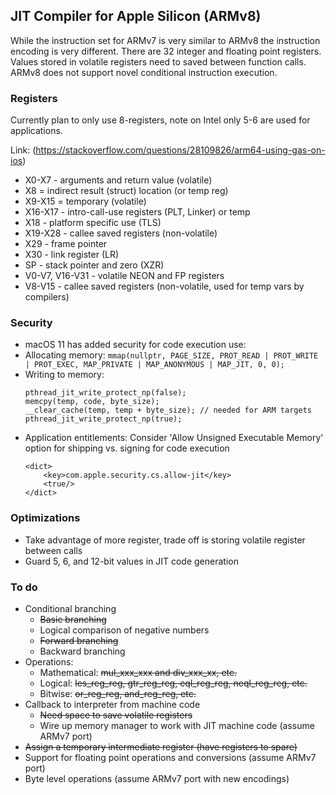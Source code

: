 ## JIT Compiler for Apple Silicon (ARMv8) 
While the instruction set for ARMv7 is very similar to ARMv8 the instruction encoding is very different. There are 32 integer and floating point registers. Values stored in volatile registers need to saved between function calls. ARMv8 does not support novel conditional instruction execution.

### Registers
Currently plan to only use 8-registers, note on Intel only 5-6 are used for applications.

Link: (https://stackoverflow.com/questions/28109826/arm64-using-gas-on-ios)
* X0-X7 - arguments and return value (volatile)
* X8 = indirect result (struct) location (or temp reg)
* X9-X15 = temporary (volatile)
* X16-X17 - intro-call-use registers (PLT, Linker) or temp
* X18 - platform specific use (TLS)
* X19-X28 - callee saved registers (non-volatile)
* X29 - frame pointer
* X30 - link register (LR)
* SP - stack pointer and zero (XZR)
* V0-V7, V16-V31 - volatile NEON and FP registers
* V8-V15 - callee saved registers (non-volatile, used for temp vars by compilers)

### Security
* macOS 11 has added security for code execution use:    
* Allocating memory: ```mmap(nullptr, PAGE_SIZE, PROT_READ | PROT_WRITE | PROT_EXEC, MAP_PRIVATE | MAP_ANONYMOUS | MAP_JIT, 0, 0);```
* Writing to memory:    
    ```
    pthread_jit_write_protect_np(false);
    memcpy(temp, code, byte_size);
    __clear_cache(temp, temp + byte_size); // needed for ARM targets
    pthread_jit_write_protect_np(true);
    ```
* Application entitlements:
	Consider 'Allow Unsigned Executable Memory' option for shipping vs. signing for code execution
	```
	<dict>
		<key>com.apple.security.cs.allow-jit</key>
		<true/>
	</dict>
	```

### Optimizations
* Take advantage of more register, trade off is storing volatile register between calls
* Guard 5, 6, and 12-bit values in JIT code generation

### To do
* Conditional branching
   * ~~Basic branching~~
   * Logical comparison of negative numbers
   * ~~Forward branching~~
   * Backward branching
* Operations: 
   * Mathematical: ~~mul_xxx_xxx and div_xxx_xx, etc.~~
   * Logical: ~~les_reg_reg, gtr_reg_reg, eql_reg_reg, neql_reg_reg, etc.~~
   * Bitwise: ~~or_reg_reg, and_reg_reg, etc.~~
* Callback to interpreter from machine code
   * ~~Need space to save volatile registers~~
   * Wire up memory manager to work with JIT machine code (assume ARMv7 port)
* ~~Assign a temporary intermediate register (have registers to spare)~~
* Support for floating point operations and conversions (assume ARMv7 port)
* Byte level operations (assume ARMv7 port with new encodings)